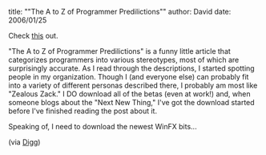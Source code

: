 
title: "\"The A to Z of Programmer Predilictions\""
author: David
date: 2006/01/25

Check [this](http://www.hacknot.info/hacknot/action/showEntry?eid=81) out.

"The A to Z of Programmer Predilictions" is a funny little article that categorizes programmers into various stereotypes, most of which are surprisingly accurate. As I read through the descriptions, I started spotting people in my organization. Though I (and everyone else) can probably fit into a variety of different personas described there, I probably am most like "Zealous Zack." I DO download all of the betas (even at work!) and, when someone blogs about the "Next New Thing," I've got the download started before I've finished reading the post about it.

Speaking of, I need to download the newest WinFX bits...

(via [Digg](http://digg.com/programming/The_A_to_Z_of_Programmer_Predilictions))
